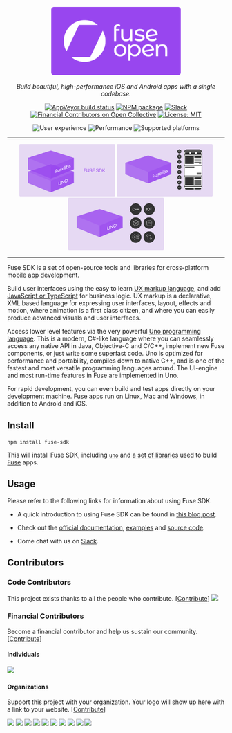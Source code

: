 <p align="center"><a href="https://fuseopen.com"><img src="img/fuseopen.png" alt="Fuse Open" width="300" /></a></p>
<p align="center"><em>Build beautiful, high-performance iOS and Android apps with a single codebase.</em></p>

<p align="center">
<a href="https://ci.appveyor.com/project/mortend/fuse-sdk/branch/master"><img src="https://img.shields.io/appveyor/ci/mortend/fuse-sdk/master.svg?logo=appveyor&amp;logoColor=silver&amp;style=flat-square" alt="AppVeyor build status"></a>
<a href="https://www.npmjs.com/package/fuse-sdk"><img src="https://img.shields.io/npm/v/fuse-sdk.svg?style=flat-square" alt="NPM package"></a>
<a href="https://slackcommunity.fusetools.com/"><img src="https://img.shields.io/badge/chat-on slack-blue.svg?style=flat-square" alt="Slack"></a>
<a href="https://opencollective.com/fuse-open"><img src="https://opencollective.com/fuse-open/all/badge.svg?label=financial+contributors&amp;style=flat-square" alt="Financial Contributors on Open Collective"></a>
<a href="LICENSE.txt"><img src="https://img.shields.io/github/license/fuse-open/fuse-sdk.svg?style=flat-square" alt="License: MIT"></a>
</p>

<p align="center">
<img src="https://img.shields.io/badge/user experience-impressive-brightgreen?style=flat-square" alt="User experience">
<img src="https://img.shields.io/badge/performance-excellent-brightgreen?style=flat-square" alt="Performance">
<img src="https://img.shields.io/badge/supported platforms-Android | iOS | macOS | Linux | Windows-brightgreen?style=flat-square" alt="Supported platforms">
</p>

---

<p align="center">
<a href="https://www.npmjs.com/package/fuse-sdk"><img src="img/fuse_sdk.png" alt="Fuse SDK" width="222" /></a>
<a href="https://www.npmjs.com/package/@fuse-open/fuselibs"><img src="img/fuselibs.png" alt="Fuselibs" width="222" /></a>
<a href="https://www.npmjs.com/package/@fuse-open/uno"><img src="img/uno.png" alt="Uno" width="222" /></a>
</p>

---

Fuse SDK is a set of open-source tools and libraries for cross-platform mobile app development.

Build user interfaces using the easy to learn [UX markup language](https://fuseopen.com/docs/ux-markup/ux-markup.html), and add [JavaScript or TypeScript](https://fuseopen.com/docs/fusejs/fusejs.html) for business logic. UX markup is a declarative, XML based language for expressing user interfaces, layout, effects and motion, where animation is a first class citizen, and where you can easily produce advanced visuals and user interfaces.

Access lower level features via the very powerful [Uno programming language](https://fuseopen.com/docs/uno/uno-lang). This is a modern, C#-like language where you can seamlessly access any native API in Java, Objective-C and C/C++, implement new Fuse components, or just write some superfast code. Uno is optimized for performance and portability, compiles down to native C++, and is one of the fastest and most versatile programming languages around. The UI-engine and most run-time features in Fuse are implemented in Uno.

For rapid development, you can even build and test apps directly on your development machine. Fuse apps run on Linux, Mac and Windows, in addition to Android and iOS.

## Install

```shell
npm install fuse-sdk
```

This will install Fuse SDK, including [`uno`](https://github.com/fuse-open/uno) and [a set of libraries](https://github.com/fuse-open/fuselibs) used to build [Fuse](https://fuseopen.com) apps.

## Usage

Please refer to the following links for information about using Fuse SDK.

* A quick introduction to using Fuse SDK can be found in [this blog post](https://medium.com/@mortendanielfornes/introducing-fuse-sdk-890180044c13).

* Check out the [official documentation](https://fuseopen.com/docs), [examples](https://fuseopen.com/examples/) and [source code](https://github.com/fuse-open).

* Come chat with us on [Slack](https://slackcommunity.fusetools.com/).

## Contributors

### Code Contributors

This project exists thanks to all the people who contribute. [[Contribute](CONTRIBUTING.md)]
<a href="https://github.com/fuse-open/fuse-sdk/graphs/contributors"><img src="https://opencollective.com/fuse-open/contributors.svg?width=890&button=false" /></a>

### Financial Contributors

Become a financial contributor and help us sustain our community. [[Contribute](https://opencollective.com/fuse-open/contribute)]

#### Individuals

<a href="https://opencollective.com/fuse-open"><img src="https://opencollective.com/fuse-open/individuals.svg?width=890"></a>

#### Organizations

Support this project with your organization. Your logo will show up here with a link to your website. [[Contribute](https://opencollective.com/fuse-open/contribute)]

<a href="https://opencollective.com/fuse-open/organization/0/website"><img src="https://opencollective.com/fuse-open/organization/0/avatar.svg"></a>
<a href="https://opencollective.com/fuse-open/organization/1/website"><img src="https://opencollective.com/fuse-open/organization/1/avatar.svg"></a>
<a href="https://opencollective.com/fuse-open/organization/2/website"><img src="https://opencollective.com/fuse-open/organization/2/avatar.svg"></a>
<a href="https://opencollective.com/fuse-open/organization/3/website"><img src="https://opencollective.com/fuse-open/organization/3/avatar.svg"></a>
<a href="https://opencollective.com/fuse-open/organization/4/website"><img src="https://opencollective.com/fuse-open/organization/4/avatar.svg"></a>
<a href="https://opencollective.com/fuse-open/organization/5/website"><img src="https://opencollective.com/fuse-open/organization/5/avatar.svg"></a>
<a href="https://opencollective.com/fuse-open/organization/6/website"><img src="https://opencollective.com/fuse-open/organization/6/avatar.svg"></a>
<a href="https://opencollective.com/fuse-open/organization/7/website"><img src="https://opencollective.com/fuse-open/organization/7/avatar.svg"></a>
<a href="https://opencollective.com/fuse-open/organization/8/website"><img src="https://opencollective.com/fuse-open/organization/8/avatar.svg"></a>
<a href="https://opencollective.com/fuse-open/organization/9/website"><img src="https://opencollective.com/fuse-open/organization/9/avatar.svg"></a>
